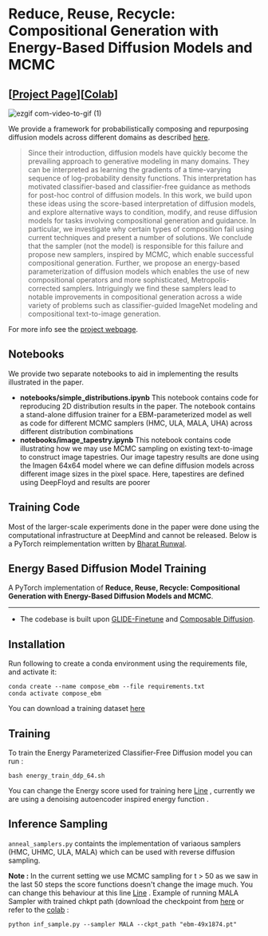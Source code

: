 # Reduce, Reuse, Recycle: Compositional Generation with Energy-Based Diffusion Models and MCMC
## [<a href="https://energy-based-model.github.io/reduce-reuse-recycle/" target="_blank">Project Page</a>][<a href="https://colab.research.google.com/drive/1jvlzWMc6oo-TH1fYMl6hsOYfrcQj2rEs?usp=sharing" target="_blank">Colab</a>]

![ezgif com-video-to-gif (1)](https://user-images.githubusercontent.com/5572232/220694796-cc599abc-086f-4030-857a-59c87468fa79.gif)


We provide a framework for probabilistically composing and repurposing diffusion models across different domains as described <a href="https://energy-based-model.github.io/reduce-reuse-recycle/" target="_blank">here</a>.

[//]: # (### Abstract)
> Since their introduction, diffusion models have quickly become the prevailing approach to generative modeling in many domains. They can be interpreted as learning the gradients of a time-varying sequence of log-probability density functions. This interpretation has motivated classifier-based and classifier-free guidance as methods for post-hoc control of diffusion models. In this work, we build upon these ideas using the score-based interpretation of diffusion models, and explore alternative ways to condition, modify, and reuse diffusion models for tasks involving compositional generation and guidance. In particular, we investigate why certain types of composition fail using current techniques and present a number of solutions. We conclude that the sampler (not the model) is responsible for this failure and propose new samplers, inspired by MCMC, which enable successful compositional generation. Further, we propose an energy-based parameterization of diffusion models which enables the use of new compositional operators and more sophisticated, Metropolis-corrected samplers. Intriguingly we find these samplers lead to notable improvements in compositional generation across a wide variety of problems such as classifier-guided ImageNet modeling and compositional text-to-image generation.

For more info see the [project webpage](https://energy-based-model.github.io/reduce-reuse-recycle/).

## Notebooks

We provide two separate notebooks to aid in implementing the results illustrated in the paper. 

* **notebooks/simple_distributions.ipynb** This notebook contains code for reproducing 2D distribution results in the paper. The notebook contains a stand-alone diffusion trainer for a EBM-parameterized model as well as code for different MCMC samplers (HMC, ULA, MALA, UHA) across different distribution combinations
* **notebooks/image_tapestry.ipynb** This notebook contains code illustrating how we may use MCMC sampling on existing text-to-image to construct image tapestries. Our image tapestry results are done using the Imagen 64x64 model where we can define diffusion models across different image sizes in the pixel space. Here, tapestires are defined using DeepFloyd and results are poorer
  
## Training Code

Most of the larger-scale experiments done in the paper were done using the computational infrastructure at DeepMind and cannot be released. Below is a PyTorch reimplementation written by  [Bharat Runwal](https://bharat-runwal.github.io/). 

## Energy Based Diffusion Model Training 

A PyTorch implementation of  **Reduce, Reuse, Recycle: Compositional Generation with Energy-Based Diffusion Models and MCMC**.

--------------------------------------------------------------------------------------------------------
* The codebase is built upon [GLIDE-Finetune](https://github.com/afiaka87/glide-finetune) and [Composable Diffusion](https://github.com/energy-based-model/Compositional-Visual-Generation-with-Composable-Diffusion-Models-PyTorch).



## Installation

Run following to create a conda environment using the requirements file, and activate it:
```
conda create --name compose_ebm --file requirements.txt
conda activate compose_ebm
```

You can download a training dataset [here](https://www.dropbox.com/scl/fi/b8stn55nalcdegdp0aj5y/dataset_train_larger.npz?rlkey=t0g1baca73lluaxp19icgqgo1&st=ibhozr5x&dl=0)

## Training

To train the Energy Parameterized Classifier-Free Diffusion model you can run :

```
bash energy_train_ddp_64.sh
```

You can change the Energy score used for training here [Line](https://github.com/yilundu/reduce_reuse_recycle/blob/0231ae7a3ed397ba71e9c41c16508db29e4e251f/composable_diffusion/unet.py#L1398) , currently we are using a denoising autoencoder inspired energy function .

## Inference Sampling

```anneal_samplers.py``` containts the implementation of variaous samplers (HMC, UHMC, ULA, MALA) which can be used with reverse diffusion sampling.

**Note :** In the current setting we use MCMC sampling for t > 50 as we saw in the last 50 steps the score functions doesn't change the image much. You can change this behaviour at this line [Line](https://github.com/yilundu/reduce_reuse_recycle/blob/0231ae7a3ed397ba71e9c41c16508db29e4e251f/composable_diffusion/sampler_gd.py#L485) . 
Example of running MALA Sampler with trained chkpt path (download the checkpoint from [here](https://drive.google.com/file/d/19ay4bLVCQho8_aXtODWbDCpu6L2l58YB/view?usp=drive_link) or refer to the [colab](https://github.com/yilundu/reduce_reuse_recycle/blob/main/ebm_compose_blender.ipynb)  : 

```
python inf_sample.py --sampler MALA --ckpt_path "ebm-49x1874.pt" 

```

